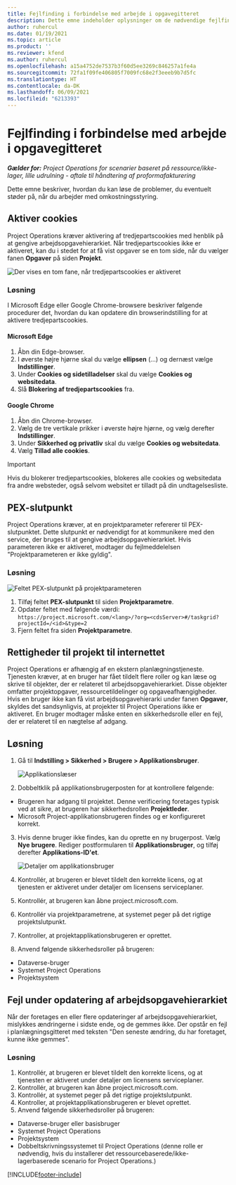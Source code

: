 ```yaml
---
title: Fejlfinding i forbindelse med arbejde i opgavegitteret
description: Dette emne indeholder oplysninger om de nødvendige fejlfindingsoplysninger, når du arbejder i opgavegitteret.
author: ruhercul
ms.date: 01/19/2021
ms.topic: article
ms.product: ''
ms.reviewer: kfend
ms.author: ruhercul
ms.openlocfilehash: a15a4752de7537b3f60d5ee3269c846257a1fe4a
ms.sourcegitcommit: 72fa1f09fe406805f7009fc68e2f3eeeb9b7d5fc
ms.translationtype: HT
ms.contentlocale: da-DK
ms.lasthandoff: 06/09/2021
ms.locfileid: "6213393"
---
```

# <a name="troubleshoot-working-in-the-task-grid"></a>Fejlfinding i forbindelse med arbejde i opgavegitteret 

_**Gælder for:** Project Operations for scenarier baseret på ressource/ikke-lager, lille udrulning - aftale til håndtering af proformafakturering_

Dette emne beskriver, hvordan du kan løse de problemer, du eventuelt støder på, når du arbejder med omkostningsstyring.

## <a name="enable-cookies"></a>Aktiver cookies

Project Operations kræver aktivering af tredjepartscookies med henblik på at gengive arbejdsopgavehierarkiet. Når tredjepartscookies ikke er aktiveret, kan du i stedet for at få vist opgaver se en tom side, når du vælger fanen **Opgaver** på siden **Projekt**.

![Der vises en tom fane, når tredjepartscookies er aktiveret](media/blankschedule.png)


### <a name="workaround"></a>Løsning
I Microsoft Edge eller Google Chrome-browsere beskriver følgende procedurer det, hvordan du kan opdatere din browserindstilling for at aktivere tredjepartscookies.

#### <a name="microsoft-edge"></a>Microsoft Edge

1. Åbn din Edge-browser.
2. I øverste højre hjørne skal du vælge **ellipsen** (...) og dernæst vælge **Indstillinger**.
3. Under **Cookies og sidetilladelser** skal du vælge **Cookies og websitedata**.
4. Slå **Blokering af tredjepartscookies** fra.

#### <a name="google-chrome"></a>Google Chrome

1. Åbn din Chrome-browser.
2. Vælg de tre vertikale prikker i øverste højre hjørne, og vælg derefter **Indstillinger**.
3. Under **Sikkerhed og privatliv** skal du vælge **Cookies og websitedata**.
4. Vælg **Tillad alle cookies**.

> [!IMPORTANT]
> Hvis du blokerer tredjepartscookies, blokeres alle cookies og websitedata fra andre websteder, også selvom websitet er tilladt på din undtagelsesliste.

## <a name="pex-endpoint"></a>PEX-slutpunkt

Project Operations kræver, at en projektparameter refererer til PEX-slutpunktet. Dette slutpunkt er nødvendigt for at kommunikere med den service, der bruges til at gengive arbejdsopgavehierarkiet. Hvis parameteren ikke er aktiveret, modtager du fejlmeddelelsen "Projektparameteren er ikke gyldig". 

### <a name="workaround"></a>Løsning
 ![Feltet PEX-slutpunkt på projektparameteren](media/projectparameter.png)

1. Tilføj feltet **PEX-slutpunkt** til siden **Projektparametre**.
2. Opdater feltet med følgende værdi: `https://project.microsoft.com/<lang>/?org=<cdsServer>#/taskgrid?projectId=/<id>&type=2`
3. Fjern feltet fra siden **Projektparametre**.

## <a name="privileges-for-project-for-the-web"></a>Rettigheder til projekt til internettet

Project Operations er afhængig af en ekstern planlægningstjeneste. Tjenesten kræver, at en bruger har fået tildelt flere roller og kan læse og skrive til objekter, der er relateret til arbejdsopgavehierarkiet. Disse objekter omfatter projektopgaver, ressourcetildelinger og opgaveafhængigheder. Hvis en bruger ikke kan få vist arbejdsopgavehierarki under fanen **Opgaver**, skyldes det sandsynligvis, at projekter til Project Operations ikke er aktiveret. En bruger modtager måske enten en sikkerhedsrolle eller en fejl, der er relateret til en nægtelse af adgang.


## <a name="workaround"></a>Løsning

1. Gå til **Indstilling > Sikkerhed > Brugere > Applikationsbruger**.  

   ![Applikationslæser](media/applicationuser.jpg)
   
2. Dobbeltklik på applikationsbrugerposten for at kontrollere følgende:

 - Brugeren har adgang til projektet. Denne verificering foretages typisk ved at sikre, at brugeren har sikkerhedsrollen **Projektleder**.
 - Microsoft Project-applikationsbrugeren findes og er konfigureret korrekt.
 
3. Hvis denne bruger ikke findes, kan du oprette en ny brugerpost. Vælg **Nye brugere**. Rediger postformularen til **Applikationsbruger**, og tilføj derefter **Applikations-ID'et**.

   ![Detaljer om applikationsbruger](media/applicationuserdetails.jpg)

4. Kontrollér, at brugeren er blevet tildelt den korrekte licens, og at tjenesten er aktiveret under detaljer om licensens serviceplaner.
5. Kontrollér, at brugeren kan åbne project.microsoft.com.
6. Kontrollér via projektparametrene, at systemet peger på det rigtige projektslutpunkt.
7. Kontroller, at projektapplikationsbrugeren er oprettet.
8. Anvend følgende sikkerhedsroller på brugeren:

  - Dataverse-bruger
  - Systemet Project Operations
  - Projektsystem

## <a name="error-when-updating-the-work-breakdown-structure"></a>Fejl under opdatering af arbejdsopgavehierarkiet

Når der foretages en eller flere opdateringer af arbejdsopgavehierarkiet, mislykkes ændringerne i sidste ende, og de gemmes ikke. Der opstår en fejl i planlægningsgitteret med teksten "Den seneste ændring, du har foretaget, kunne ikke gemmes".

### <a name="workaround"></a>Løsning

1. Kontrollér, at brugeren er blevet tildelt den korrekte licens, og at tjenesten er aktiveret under detaljer om licensens serviceplaner.
2. Kontrollér, at brugeren kan åbne project.microsoft.com.
3. Kontrollér, at systemet peger på det rigtige projektslutpunkt.
4. Kontroller, at projektapplikationsbrugeren er blevet oprettet.
5. Anvend følgende sikkerhedsroller på brugeren:
  
  - Dataverse-bruger eller basisbruger
  - Systemet Project Operations
  - Projektsystem
  - Dobbeltskrivningssystemet til Project Operations (denne rolle er nødvendig, hvis du installerer det ressourcebaserede/ikke-lagerbaserede scenario for Project Operations.)


[!INCLUDE[footer-include](../includes/footer-banner.md)]
